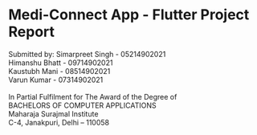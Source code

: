 # Medi-Connect App - Flutter Project Report 
Submitted by: 
Simarpreet Singh - 05214902021 <br>
Himanshu Bhatt - 09714902021 <br>
Kaustubh Mani - 08514902021 <br>
Varun Kumar - 07314902021 <br>
<br>
In Partial Fulfilment for The Award of the Degree of <br>
BACHELORS OF COMPUTER APPLICATIONS<br>
Maharaja Surajmal Institute <br>
C-4, Janakpuri, Delhi – 110058
<br>
